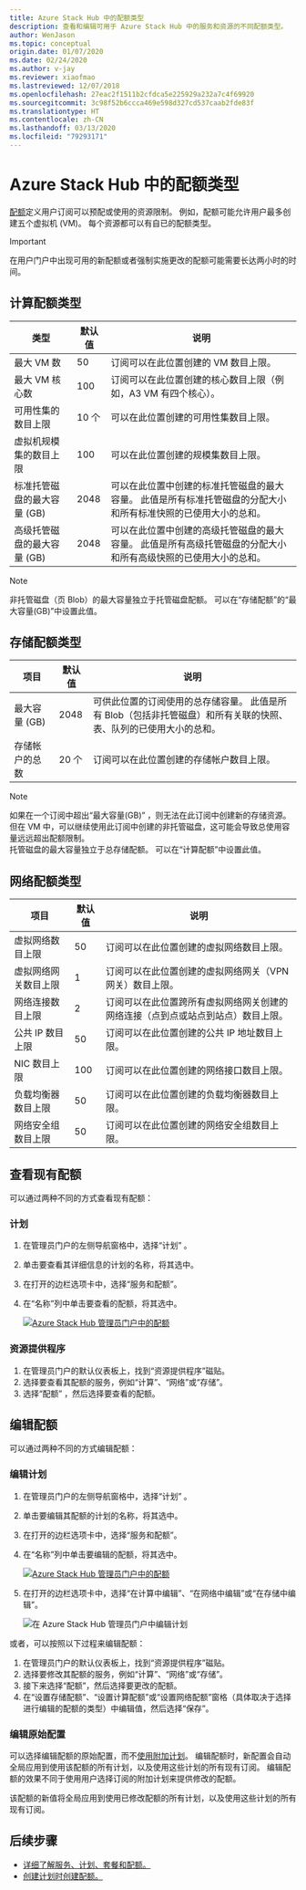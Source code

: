```yaml
---
title: Azure Stack Hub 中的配额类型
description: 查看和编辑可用于 Azure Stack Hub 中的服务和资源的不同配额类型。
author: WenJason
ms.topic: conceptual
origin.date: 01/07/2020
ms.date: 02/24/2020
ms.author: v-jay
ms.reviewer: xiaofmao
ms.lastreviewed: 12/07/2018
ms.openlocfilehash: 27eac2f1511b2cfdca5e225929a232a7c4f69920
ms.sourcegitcommit: 3c98f52b6ccca469e598d327cd537caab2fde83f
ms.translationtype: HT
ms.contentlocale: zh-CN
ms.lasthandoff: 03/13/2020
ms.locfileid: "79293171"
---
```

# <a name="quota-types-in-azure-stack-hub"></a>Azure Stack Hub 中的配额类型


[配额](service-plan-offer-subscription-overview.md#plans)定义用户订阅可以预配或使用的资源限制。 例如，配额可能允许用户最多创建五个虚拟机 (VM)。 每个资源都可以有自已的配额类型。

> [!IMPORTANT]
> 在用户门户中出现可用的新配额或者强制实施更改的配额可能需要长达两小时的时间。

## <a name="compute-quota-types"></a>计算配额类型

| **类型** | **默认值** | **说明** |
| --- | --- | --- |
| 最大 VM 数 | 50 | 订阅可以在此位置创建的 VM 数目上限。 |
| 最大 VM 核心数 | 100 | 订阅可以在此位置创建的核心数目上限（例如，A3 VM 有四个核心）。 |
| 可用性集的数目上限 | 10 个 | 可以在此位置创建的可用性集数目上限。 |
| 虚拟机规模集的数目上限 | 100 | 可以在此位置创建的规模集数目上限。 |
| 标准托管磁盘的最大容量 (GB) | 2048 | 可以在此位置中创建的标准托管磁盘的最大容量。 此值是所有标准托管磁盘的分配大小和所有标准快照的已使用大小的总和。 |
| 高级托管磁盘的最大容量 (GB) | 2048 | 可以在此位置中创建的高级托管磁盘的最大容量。 此值是所有高级托管磁盘的分配大小和所有高级快照的已使用大小的总和。 |

> [!NOTE]
> 非托管磁盘（页 Blob）的最大容量独立于托管磁盘配额。 可以在“存储配额”的“最大容量(GB)”中设置此值。  

## <a name="storage-quota-types"></a>存储配额类型

| **项目** | **默认值** | **说明** |
| --- | --- | --- |
| 最大容量 (GB) |2048 |可供此位置的订阅使用的总存储容量。 此值是所有 Blob（包括非托管磁盘）和所有关联的快照、表、队列的已使用大小的总和。 |
| 存储帐户的总数 |20 个 |订阅可以在此位置创建的存储帐户数目上限。 |

> [!NOTE]
> 如果在一个订阅中超出“最大容量(GB)”  ，则无法在此订阅中创建新的存储资源。 但在 VM 中，可以继续使用此订阅中创建的非托管磁盘，这可能会导致总使用容量远远超出配额限制。<br>托管磁盘的最大容量独立于总存储配额。 可以在“计算配额”中设置此值。 

## <a name="network-quota-types"></a>网络配额类型

| **项目** | **默认值** | **说明** |
| --- | --- | --- |
| 虚拟网络数目上限 |50 |订阅可以在此位置创建的虚拟网络数目上限。 |
| 虚拟网络网关数目上限 |1 |订阅可以在此位置创建的虚拟网络网关（VPN 网关）数目上限。 |
| 网络连接数目上限 |2 |订阅可以在此位置跨所有虚拟网络网关创建的网络连接（点到点或站点到站点）数目上限。 |
| 公共 IP 数目上限 |50 |订阅可以在此位置创建的公共 IP 地址数目上限。 |
| NIC 数目上限 |100 |订阅可以在此位置创建的网络接口数目上限。 |
| 负载均衡器数目上限 |50 |订阅可以在此位置创建的负载均衡器数目上限。 |
| 网络安全组数目上限 |50 |订阅可以在此位置创建的网络安全组数目上限。 |

## <a name="view-an-existing-quota"></a>查看现有配额

可以通过两种不同的方式查看现有配额：

### <a name="plans"></a>计划

1. 在管理员门户的左侧导航窗格中，选择“计划”  。
2. 单击要查看其详细信息的计划的名称，将其选中。
3. 在打开的边栏选项卡中，选择“服务和配额”。 
4. 在“名称”列中单击要查看的配额，将其选中。 

    [![Azure Stack Hub 管理员门户中的配额](media/azure-stack-quota-types/quotas1sm.png "在管理员门户中查看配额")](media/azure-stack-quota-types/quotas1.png#lightbox)

### <a name="resource-providers"></a>资源提供程序

1. 在管理员门户的默认仪表板上，找到“资源提供程序”磁贴。 
2. 选择要查看其配额的服务，例如“计算”、“网络”或“存储”。   
3. 选择“配额”  ，然后选择要查看的配额。

## <a name="edit-a-quota"></a>编辑配额

可以通过两种不同的方式编辑配额：

### <a name="edit-a-plan"></a>编辑计划

1. 在管理员门户的左侧导航窗格中，选择“计划”  。
2. 单击要编辑其配额的计划的名称，将其选中。
3. 在打开的边栏选项卡中，选择“服务和配额”。 
4. 在“名称”列中单击要编辑的配额，将其选中。 

    [![Azure Stack Hub 管理员门户中的配额](media/azure-stack-quota-types/quotas1sm.png "在管理员门户中查看配额")](media/azure-stack-quota-types/quotas1.png#lightbox)

5. 在打开的边栏选项卡中，选择“在计算中编辑”、“在网络中编辑”或“在存储中编辑”。   

    ![在 Azure Stack Hub 管理员门户中编辑计划](media/azure-stack-quota-types/quotas3.png "在 Azure Stack Hub 管理员门户中编辑计划")

或者，可以按照以下过程来编辑配额：

1. 在管理员门户的默认仪表板上，找到“资源提供程序”磁贴。 
2. 选择要修改其配额的服务，例如“计算”、“网络”或“存储”。   
3. 接下来选择“配额”，然后选择要更改的配额。 
4. 在“设置存储配额”、“设置计算配额”或“设置网络配额”窗格（具体取决于选择进行编辑的配额的类型）中编辑值，然后选择“保存”。    

### <a name="edit-original-configuration"></a>编辑原始配置
  
可以选择编辑配额的原始配置，而不[使用附加计划](create-add-on-plan.md)。 编辑配额时，新配置会自动全局应用到使用该配额的所有计划，以及使用这些计划的所有现有订阅。 编辑配额的效果不同于使用用户选择订阅的附加计划来提供修改的配额。

该配额的新值将全局应用到使用已修改配额的所有计划，以及使用这些计划的所有现有订阅。

## <a name="next-steps"></a>后续步骤

- [详细了解服务、计划、套餐和配额。](service-plan-offer-subscription-overview.md)
- [创建计划时创建配额。](azure-stack-create-plan.md)
